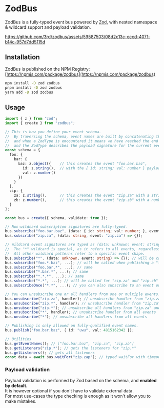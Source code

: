 # ZodBus

ZodBus is a fully-typed event bus powered by [Zod](https://zod.dev), with nested namespace & wildcard support and payload validation.

https://github.com/3rd/zodbus/assets/59587503/08d2c13c-cccd-407f-b14c-957d7dd5115d

## Installation

ZodBus is published on the NPM Registry: [https://npmjs.com/package/zodbus](https://npmjs.com/package/zodbus)

```sh
npm install -D zod zodbus
pnpm install -D zod zodbus
yarn add -D zod zodbus
```

## Usage

```ts
import { z } from "zod";
import { create } from "zodbus";

// This is how you define your event schema.
//  By traversing the schema, event names are built by concatenating the parent keys with dots,
//  and when a ZodType is encountered it means we have reached the end of the key definition,
//  and the ZodType describes the payload signature for the current event.
const schema = {
  foo: {
    bar: {
      baz: z.object({    // this creates the event "foo.bar.baz",
        id: z.string(),  // with the { id: string; val: number } payload type
        val: z.number()
      })
    }
  },
  zip: {
    za: z.string(),      // this creates the event "zip.za" with a string payload
    zb: z.number(),      // this creates the event "zip.zb" with a number payload
  }
};

const bus = create({ schema, validate: true });

// Non-wildcard subscription signatures are fully-typed.
bus.subscribe("foo.bar.baz", (data: { id: string; val: number; }, event: "foo.bar.baz") => {});
bus.subscribe("zip.za", (data: string, event: "zip.za") => {});

// Wildcard event signatures are typed as (data: unknown; event: string), it's up to you to handle the type.
//  The "*" wildcard is special, as it refers to all events, regardless of the nesting depth.
//  All other wildcard patterns refer to a specific event shape.
bus.subscribe("*", (data: unknown, event: string) => {}); // will be called for all events
bus.subscribe("foo.*.baz", ...); // will be called when publishing a "foo.bar.baz" event
bus.subscribe("foo.bar.*", ...); // same
bus.subscribe("*.bar.*", ...); // same
bus.subscribe("*.*.*", ...); // same
bus.subscribe("*.*", ...); // will be called for "zip.za" and "zip.zb"
bus.subscribeOnce("*.*", ...); // you can also subscribe to an event only once

// You can unsubscribe one or all handlers from one or multiple events.
bus.unsubscribe("zip.za", handler); // unsubscribe handler from "zip.za"
bus.unsubscribe("zip.*", handler); // unsubscribe handler from "zip.za" and "zip.bzb"
bus.unsubscribe("zip.*"); // unsubscribe all handlers from "zip.za" and "zip.bzb"
bus.unsubscribe("*", handler); // unsubscribe handler from all events
bus.unsubscribe("*"); // unsubscribe all handlers from all events

// Publishing is only allowed on fully-qualified event names.
bus.publish("foo.bar.baz", { id: "uwu", val: 4815162342 });

// Utilities
bus.getEventNames(); // ["foo.bar.baz", "zip.za", "zip.zb"]
bus.getListeners("zip.*"); // gets the listeners for "zip.*"
bus.getListeners(); // gets all listeners
const data = await bus.waitFor("zip.zap"); // typed waitFor with timeout and filter support
```

### Payload validation

Payload validation is performed by Zod based on the schema, and **enabled by default**.
\
It is however optional if you don't have to validate external data.
\
For most use-cases the type checking is enough as it won't allow you to make mistakes.
